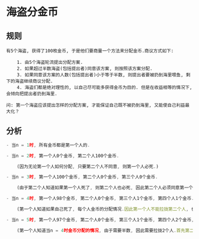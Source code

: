 # 海盗分金币

## 规则

    有5个海盗, 获得了100枚金币, 于是他们要商量一个方法来分配金币.商议方式如下:

        1. 由5个海盗轮流提出分配方案.
        2. 如果超过半数海盗(包括提出者)同意该方案, 则按照该方案分配.
        3. 如果同意该方案的人数(包括提出者)小于等于半数, 则提出者要被扔到海里喂鱼, 剩下的海盗继续商议分配.
        4. 海盗们都是绝对理性的, 以自己尽可能多获得金币为目的. 但是在收益相等的情况下, 会倾向把提出者扔到海里.

    问: 第一个海盗应该提出怎样的分配方案, 才能保证自己既不被扔到海里, 又能使自己利益最大化？

## 分析

```js
- 当n = 1时, 所有金币都是第一个人的.

- 当n = 2时, 第一个人0个金币, 第二个人100个金币.

    (因为无论第一个人如何分配, 只要第二个人不同意, 则第一个人必死.)

- 当n = 3时, 第一个人100个金币, 第二个人0个金币, 第三个人0个金币.

    (由于第二个人知道如果第一个人死了, 则第二个人也必死, 因此第二个人必须同意第一个人的分配方案.这件事情第一个人也是知道的, 因此第一个人可以任意分配.)

- 当n = 4时, 第一个人98个金币, 第二个人0个金币, 第三个人1个金币, 第四个人1个金币.

    (第一个人知道如果自己死了, 每个人金币的分配情况.因此第一个人不能拉拢第二个人, 也拉拢不来.第一个人需要拉拢的是第三个人和第四个人, 因此只要他们的金币优于当n = 3时的分配情况, 第三个人和第四个人就会同意第一个人的分配方案.)

- 当n = 5时, 第一个人97个金币, 第二个人0个金币, 第三个人1个金币, 第四个人2个金币, 第五个人0个金币; 或者第四个人0个金币, 第五个人2个金币

    (第一个人知道当n = 4时金币分配的情况, 由于需要半数, 因此需要拉拢2个人.首先第二个人肯定拉拢不过来, 需要拉拢的是第三个人, 给1个金币, 第四个人给2个金币第5个人0个金币, 或者第5个人给2个金币, 第4个人0个金币.)
```